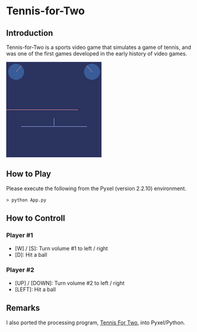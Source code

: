 # Tennis-for-Two

## Introduction

Tennis-for-Two is a sports video game that simulates a game of tennis,
and was one of the first games developed in the early history of video games.

<img src="https://github.com/jay-kumogata/RetroGames/blob/main/pyxel/tennis/screenshots/tennis01.gif" width="256">

## How to Play

Please execute the following from the Pyxel (version 2.2.10) environment.

	> python App.py

## How to Controll

### Player #1

- [W] / [S]: Turn volume #1 to left / right
- [D]: Hit a ball

### Player #2

- [UP] / [DOWN]: Turn volume #2 to left / right
- [LEFT]: Hit a ball

## Remarks

I also ported the processing program, [Tennis For Two](https://openprocessing.org/sketch/9892/), into Pyxel/Python.
